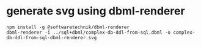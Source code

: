 # generate svg using dbml-renderer
```
npm install -g @softwaretechnik/dbml-renderer 
dbml-renderer -i ../sql+dbml/complex-db-ddl-from-sql.dbml -o complex-db-ddl-from-sql-dbml-renderer.svg
```
